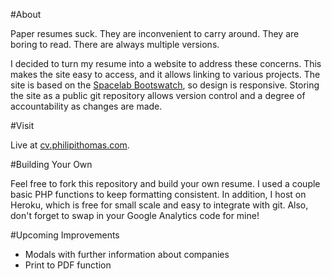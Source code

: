 #About


Paper resumes suck. They are inconvenient to carry around. They are boring to read. There are always multiple versions. 

I decided to turn my resume into a website to address these concerns. This makes the site easy to access, and it allows linking to various projects. The site is based on the [Spacelab Bootswatch](http://bootswatch.com/), so design is responsive. Storing the site as a public git repository allows version control and a degree of accountability as changes are made.  

#Visit

Live at [cv.philipithomas.com](http://cv.philipithomas.com).

#Building Your Own

Feel free to fork this repository and build your own resume. I used a couple basic PHP functions to keep formatting consistent. In addition, I host on Heroku, which is free for small scale and easy to integrate with git. Also, don't forget to swap in your Google Analytics code for mine! 

#Upcoming Improvements

* Modals with further information about companies
* Print to PDF function



 
